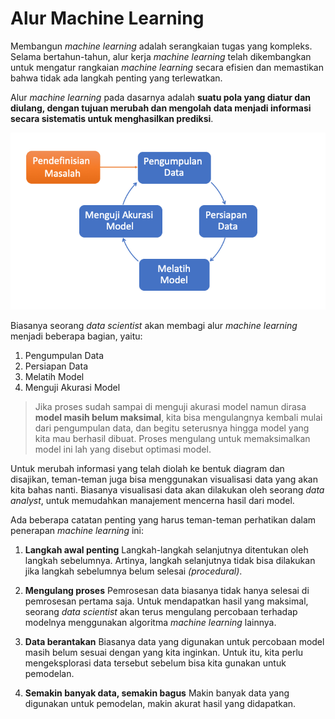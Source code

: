 # Alur Machine Learning

Membangun *machine learning* adalah serangkaian tugas yang kompleks. Selama bertahun-tahun, alur kerja *machine learning* telah dikembangkan untuk mengatur rangkaian *machine learning* secara efisien dan memastikan bahwa tidak ada langkah penting yang terlewatkan.

Alur *machine learning* pada dasarnya adalah **suatu pola yang diatur dan diulang, dengan tujuan merubah dan mengolah data menjadi informasi secara sistematis untuk menghasilkan prediksi**.

![alur ML](img/3/1.png)

Biasanya seorang *data scientist* akan membagi alur *machine learning* menjadi beberapa bagian, yaitu:

1. Pengumpulan Data
2. Persiapan Data
3. Melatih Model
4. Menguji Akurasi Model

> Jika proses sudah sampai di menguji akurasi model namun dirasa **model masih belum maksimal**, kita bisa mengulangnya kembali mulai dari pengumpulan data, dan begitu seterusnya hingga model yang kita mau berhasil dibuat. Proses mengulang untuk memaksimalkan model ini lah yang disebut optimasi model.

Untuk merubah informasi yang telah diolah ke bentuk diagram dan disajikan, teman-teman juga bisa menggunakan visualisasi data yang akan kita bahas nanti. Biasanya visualisasi data akan dilakukan oleh seorang *data analyst*, untuk memudahkan manajement mencerna hasil dari model.

Ada beberapa catatan penting yang harus teman-teman perhatikan dalam penerapan *machine learning* ini:

1. **Langkah awal penting**
    Langkah-langkah selanjutnya ditentukan oleh langkah sebelumnya. Artinya, langkah selanjutnya tidak bisa dilakukan jika langkah sebelumnya belum selesai *(procedural)*.

2. **Mengulang proses**
    Pemrosesan data biasanya tidak hanya selesai di pemrosesan pertama saja. Untuk mendapatkan hasil yang maksimal, seorang *data scientist* akan terus mengulang percobaan terhadap modelnya menggunakan algoritma *machine learning* lainnya.

3. **Data berantakan**
    Biasanya data yang digunakan untuk percobaan model masih belum sesuai dengan yang kita inginkan. Untuk itu, kita perlu mengeksplorasi data tersebut sebelum bisa kita gunakan untuk pemodelan.

4. **Semakin banyak data, semakin bagus**
    Makin banyak data yang digunakan untuk pemodelan, makin akurat hasil yang didapatkan.
